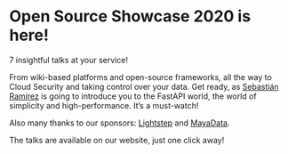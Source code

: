 # Open Source Showcase 2020 is here!

7 insightful talks at your service!

From wiki-based platforms and open-source frameworks, all the way to Cloud Security and taking control over your data. Get ready, as [Sebastián Ramírez](https://www.conf42.com/Open_Source_Showcase_2020_Sebastin_Ramrez_cryptpad_collaboration_suite) is going to introduce you to the FastAPI world, the world of simplicity and high-performance. It’s a must-watch! 

Also many thanks to our sponsors: [Lightstep](https://lightstep.com/) and [MayaData](https://mayadata.io/).

The talks are available on our website, just one click away!
